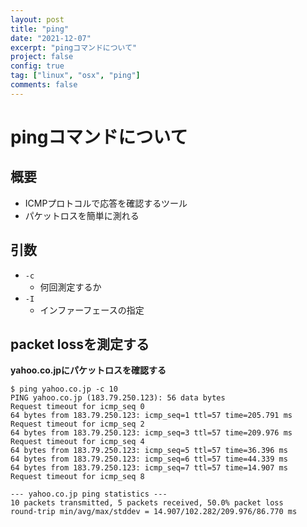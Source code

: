 ```yaml
---
layout: post
title: "ping"
date: "2021-12-07"
excerpt: "pingコマンドについて"
project: false
config: true
tag: ["linux", "osx", "ping"]
comments: false
---
```


# pingコマンドについて

## 概要
 - ICMPプロトコルで応答を確認するツール　
 - パケットロスを簡単に測れる

## 引数
 - `-c`
   - 何回測定するか
 - `-I`
   - インファーフェースの指定

## packet lossを測定する

**yahoo.co.jpにパケットロスを確認する**  

```console
$ ping yahoo.co.jp -c 10
PING yahoo.co.jp (183.79.250.123): 56 data bytes
Request timeout for icmp_seq 0
64 bytes from 183.79.250.123: icmp_seq=1 ttl=57 time=205.791 ms
Request timeout for icmp_seq 2
64 bytes from 183.79.250.123: icmp_seq=3 ttl=57 time=209.976 ms
Request timeout for icmp_seq 4
64 bytes from 183.79.250.123: icmp_seq=5 ttl=57 time=36.396 ms
64 bytes from 183.79.250.123: icmp_seq=6 ttl=57 time=44.339 ms
64 bytes from 183.79.250.123: icmp_seq=7 ttl=57 time=14.907 ms
Request timeout for icmp_seq 8

--- yahoo.co.jp ping statistics ---
10 packets transmitted, 5 packets received, 50.0% packet loss
round-trip min/avg/max/stddev = 14.907/102.282/209.976/86.770 ms
```
